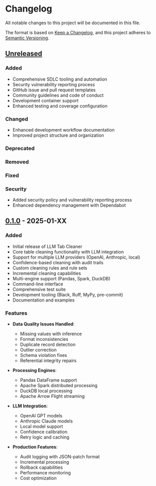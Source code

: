 # Changelog

All notable changes to this project will be documented in this file.

The format is based on [Keep a Changelog](https://keepachangelog.com/en/1.0.0/),
and this project adheres to [Semantic Versioning](https://semver.org/spec/v2.0.0.html).

## [Unreleased]

### Added
- Comprehensive SDLC tooling and automation
- Security vulnerability reporting process
- GitHub issue and pull request templates
- Community guidelines and code of conduct
- Development container support
- Enhanced testing and coverage configuration

### Changed
- Enhanced development workflow documentation
- Improved project structure and organization

### Deprecated

### Removed

### Fixed

### Security
- Added security policy and vulnerability reporting process
- Enhanced dependency management with Dependabot

## [0.1.0] - 2025-01-XX

### Added
- Initial release of LLM Tab Cleaner
- Core table cleaning functionality with LLM integration
- Support for multiple LLM providers (OpenAI, Anthropic, local)
- Confidence-based cleaning with audit trails
- Custom cleaning rules and rule sets
- Incremental cleaning capabilities
- Multi-engine support (Pandas, Spark, DuckDB)
- Command-line interface
- Comprehensive test suite
- Development tooling (Black, Ruff, MyPy, pre-commit)
- Documentation and examples

### Features
- **Data Quality Issues Handled**:
  - Missing values with inference
  - Format inconsistencies
  - Duplicate record detection
  - Outlier correction
  - Schema violation fixes
  - Referential integrity repairs

- **Processing Engines**:
  - Pandas DataFrame support
  - Apache Spark distributed processing
  - DuckDB local processing
  - Apache Arrow Flight streaming

- **LLM Integration**:
  - OpenAI GPT models
  - Anthropic Claude models
  - Local model support
  - Confidence calibration
  - Retry logic and caching

- **Production Features**:
  - Audit logging with JSON-patch format
  - Incremental processing
  - Rollback capabilities
  - Performance monitoring
  - Cost optimization

[Unreleased]: https://github.com/terragonlabs/llm-tab-cleaner/compare/v0.1.0...HEAD
[0.1.0]: https://github.com/terragonlabs/llm-tab-cleaner/releases/tag/v0.1.0
